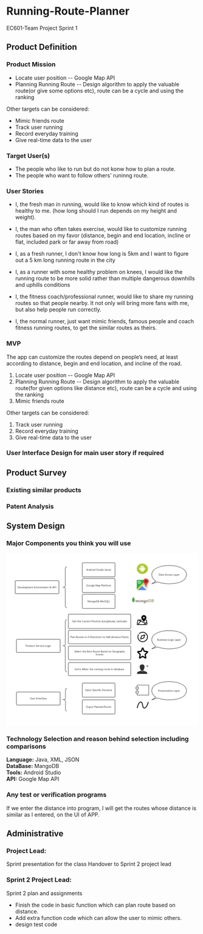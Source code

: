 # Running-Route-Planner
EC601-Team Project
Sprint 1


## Product Definition

### Product Mission
- Locate user position -- Google Map API
- Planning Running Route -- Design algorithm to apply the valuable route(or give some options etc), route can be a cycle and using the ranking

Other targets can be considered:
- Mimic friends route 
- Track user running
- Record everyday training
- Give real-time data to the user 


### Target User(s)
- The people who like to run but do not konw how to plan a route.
- The people who want to follow others' runinng route.

### User Stories
- I, the fresh man in running, would like to know which kind of routes is healthy to me. (how long should I run depends on my height and weight).

- I, the man who often takes exercise, would like to customize running routes based on my favor (distance, begin and end location, incline or flat, included park or far away from road)

- I, as a fresh runner, I don't know how long is 5km and I want to figure out a 5 km long running route in the city

- I, as a runner with some healthy problem on knees, I would like the running route to be more solid rather than multiple dangerous downhills and uphills conditions

- I, the fitness coach/professional runner, would like to share my running routes so that people nearby. It not only will bring more fans with me, but also help people run correctly.

- I, the normal runner, just want mimic friends,  famous people and coach fitness running routes, to get the similar routes as theirs.

### MVP
The app can customize the routes depend on people’s need, at least according to distance, begin and end location, and incline of the road.

1. Locate user position -- Google Map API
2. Planning Running Route -- Design algorithm to apply the valuable route(for given options like distance etc), route can be a cycle and using the ranking
3. Mimic friends route 

Other targets can be considered:
1. Track user running
2. Record everyday training
3. Give real-time data to the user

### User Interface Design for main user story if required

## Product Survey

### Existing similar products
### Patent Analysis

## System Design

### Major Components you think you will use
![image](https://github.com/CarlZuo/Running-Route-Planner/blob/master/Images/fit_diagram.jpg)

### Technology Selection and reason behind selection including comparisons

**Language:** Java, XML, JSON <br>
**DataBase:** MangoDB <br>
**Tools:** Android Studio <br>
**API:** Google Map API <br>

### Any test or verification programs
If we enter the distance into program, I will get the routes whose distance is similar as I entered, on the UI of APP.  

## Administrative

### Project Lead: 
Sprint presentation for the class
Handover to Sprint 2 project lead

### Sprint 2 Project Lead:
Sprint 2 plan and assignments
- Finish the code in basic function which can plan route based on distance.
- Add extra function code which can allow the user to mimic others.
- design test code
